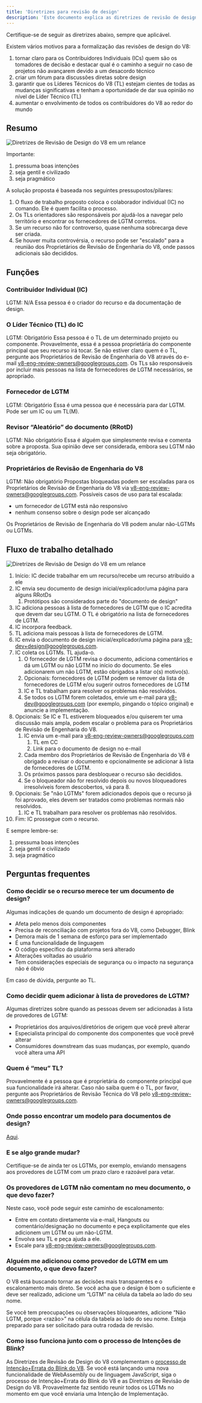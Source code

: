 ```yaml
---
title: 'Diretrizes para revisão de design'
description: 'Este documento explica as diretrizes de revisão de design do projeto V8.'
---
```

Certifique-se de seguir as diretrizes abaixo, sempre que aplicável.

Existem vários motivos para a formalização das revisões de design do V8:

1. tornar claro para os Contribuidores Individuais (ICs) quem são os tomadores de decisão e destacar qual é o caminho a seguir no caso de projetos não avançarem devido a um desacordo técnico
1. criar um fórum para discussões diretas sobre design
1. garantir que os Líderes Técnicos do V8 (TL) estejam cientes de todas as mudanças significativas e tenham a oportunidade de dar sua opinião no nível de Líder Técnico (TL)
1. aumentar o envolvimento de todos os contribuidores do V8 ao redor do mundo

## Resumo

![Diretrizes de Revisão de Design do V8 em um relance](/_img/docs/design-review-guidelines/design-review-guidelines.svg)

Importante:

1. pressuma boas intenções
1. seja gentil e civilizado
1. seja pragmático

A solução proposta é baseada nos seguintes pressupostos/pilares:

1. O fluxo de trabalho proposto coloca o colaborador individual (IC) no comando. Ele é quem facilita o processo.
1. Os TLs orientadores são responsáveis por ajudá-los a navegar pelo território e encontrar os fornecedores de LGTM corretos.
1. Se um recurso não for controverso, quase nenhuma sobrecarga deve ser criada.
1. Se houver muita controvérsia, o recurso pode ser "escalado" para a reunião dos Proprietários de Revisão de Engenharia do V8, onde passos adicionais são decididos.

## Funções

### Contribuidor Individual (IC)

LGTM: N/A
Essa pessoa é o criador do recurso e da documentação de design.

### O Líder Técnico (TL) do IC

LGTM: Obrigatório
Essa pessoa é o TL de um determinado projeto ou componente. Provavelmente, essa é a pessoa proprietária do componente principal que seu recurso irá tocar. Se não estiver claro quem é o TL, pergunte aos Proprietários de Revisão de Engenharia do V8 através do e-mail [v8-eng-review-owners@googlegroups.com](mailto:v8-eng-review-owners@googlegroups.com). Os TLs são responsáveis por incluir mais pessoas na lista de fornecedores de LGTM necessários, se apropriado.

### Fornecedor de LGTM

LGTM: Obrigatório
Essa é uma pessoa que é necessária para dar LGTM. Pode ser um IC ou um TL(M).

### Revisor “Aleatório” do documento (RRotD)

LGTM: Não obrigatório
Essa é alguém que simplesmente revisa e comenta sobre a proposta. Sua opinião deve ser considerada, embora seu LGTM não seja obrigatório.

### Proprietários de Revisão de Engenharia do V8

LGTM: Não obrigatório
Propostas bloqueadas podem ser escaladas para os Proprietários de Revisão de Engenharia do V8 via [v8-eng-review-owners@googlegroups.com](mailto:v8-eng-review-owners@googlegroups.com). Possíveis casos de uso para tal escalada:

- um fornecedor de LGTM está não responsivo
- nenhum consenso sobre o design pode ser alcançado

Os Proprietários de Revisão de Engenharia do V8 podem anular não-LGTMs ou LGTMs.

## Fluxo de trabalho detalhado

![Diretrizes de Revisão de Design do V8 em um relance](/_img/docs/design-review-guidelines/design-review-guidelines.svg)

1. Início: IC decide trabalhar em um recurso/recebe um recurso atribuído a ele
1. IC envia seu documento de design inicial/explicador/uma página para alguns RRotDs
    1. Protótipos são considerados parte do "documento de design"
1. IC adiciona pessoas à lista de fornecedores de LGTM que o IC acredita que devem dar seu LGTM. O TL é obrigatório na lista de fornecedores de LGTM.
1. IC incorpora feedback.
1. TL adiciona mais pessoas à lista de fornecedores de LGTM.
1. IC envia o documento de design inicial/explicador/uma página para [v8-dev+design@googlegroups.com](mailto:v8-dev+design@googlegroups.com).
1. IC coleta os LGTMs. TL ajuda-o.
    1. O fornecedor de LGTM revisa o documento, adiciona comentários e dá um LGTM ou não LGTM no início do documento. Se eles adicionarem um não LGTM, estão obrigados a listar o(s) motivo(s).
    1. Opcionais: fornecedores de LGTM podem se remover da lista de fornecedores de LGTM e/ou sugerir outros fornecedores de LGTM
    1. IC e TL trabalham para resolver os problemas não resolvidos.
    1. Se todos os LGTM forem coletados, envie um e-mail para v8-dev@googlegroups.com (por exemplo, pingando o tópico original) e anuncie a implementação.
1. Opcionais: Se IC e TL estiverem bloqueados e/ou quiserem ter uma discussão mais ampla, podem escalar o problema para os Proprietários de Revisão de Engenharia do V8.
    1. IC envia um e-mail para [v8-eng-review-owners@googlegroups.com](mailto:v8-eng-review-owners@googlegroups.com)
        1. TL em CC
        1. Link para o documento de design no e-mail
    1. Cada membro dos Proprietários de Revisão de Engenharia do V8 é obrigado a revisar o documento e opcionalmente se adicionar à lista de fornecedores de LGTM.
    1. Os próximos passos para desbloquear o recurso são decididos.
    1. Se o bloqueador não for resolvido depois ou novos bloqueadores irresolvíveis forem descobertos, vá para 8.
1. Opcionais: Se "não LGTMs" forem adicionados depois que o recurso já foi aprovado, eles devem ser tratados como problemas normais não resolvidos.
    1. IC e TL trabalham para resolver os problemas não resolvidos.
1. Fim: IC prossegue com o recurso.

E sempre lembre-se:

1. pressuma boas intenções
1. seja gentil e civilizado
1. seja pragmático

## Perguntas frequentes

### Como decidir se o recurso merece ter um documento de design?

Algumas indicações de quando um documento de design é apropriado:

- Afeta pelo menos dois componentes
- Precisa de reconciliação com projetos fora do V8, como Debugger, Blink
- Demora mais de 1 semana de esforço para ser implementado
- É uma funcionalidade de linguagem
- O código específico da plataforma será alterado
- Alterações voltadas ao usuário
- Tem considerações especiais de segurança ou o impacto na segurança não é óbvio

Em caso de dúvida, pergunte ao TL.

### Como decidir quem adicionar à lista de provedores de LGTM?

Algumas diretrizes sobre quando as pessoas devem ser adicionadas à lista de provedores de LGTM:

- Proprietários dos arquivos/diretórios de origem que você prevê alterar
- Especialista principal do componente dos componentes que você prevê alterar
- Consumidores downstream das suas mudanças, por exemplo, quando você altera uma API

### Quem é “meu” TL?

Provavelmente é a pessoa que é proprietária do componente principal que sua funcionalidade irá alterar. Caso não saiba quem é o TL, por favor, pergunte aos Proprietários de Revisão Técnica do V8 pelo [v8-eng-review-owners@googlegroups.com](mailto:v8-eng-review-owners@googlegroups.com).

### Onde posso encontrar um modelo para documentos de design?

[Aqui](https://docs.google.com/document/d/1CWNKvxOYXGMHepW31hPwaFz9mOqffaXnuGqhMqcyFYo/template/preview).

### E se algo grande mudar?

Certifique-se de ainda ter os LGTMs, por exemplo, enviando mensagens aos provedores de LGTM com um prazo claro e razoável para vetar.

### Os provedores de LGTM não comentam no meu documento, o que devo fazer?

Neste caso, você pode seguir este caminho de escalonamento:

- Entre em contato diretamente via e-mail, Hangouts ou comentário/designação no documento e peça explicitamente que eles adicionem um LGTM ou um não-LGTM.
- Envolva seu TL e peça ajuda a ele.
- Escale para [v8-eng-review-owners@googlegroups.com](mailto:v8-eng-review-owners@googlegroups.com).

### Alguém me adicionou como provedor de LGTM em um documento, o que devo fazer?

O V8 está buscando tornar as decisões mais transparentes e o escalonamento mais direto. Se você acha que o design é bom o suficiente e deve ser realizado, adicione um “LGTM” na célula da tabela ao lado do seu nome.

Se você tem preocupações ou observações bloqueantes, adicione “Não LGTM, porque \<razão>” na célula da tabela ao lado do seu nome. Esteja preparado para ser solicitado para outra rodada de revisão.

### Como isso funciona junto com o processo de Intenções de Blink?

As Diretrizes de Revisão de Design do V8 complementam o [processo de Intenção+Errata do Blink do V8](/docs/feature-launch-process). Se você está lançando uma nova funcionalidade de WebAssembly ou de linguagem JavaScript, siga o processo de Intenção+Errata do Blink do V8 e as Diretrizes de Revisão de Design do V8. Provavelmente faz sentido reunir todos os LGTMs no momento em que você enviaria uma Intenção de Implementação.

